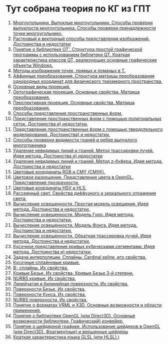 # Тут собрана теория по КГ из ГПТ

1) [ Многоугольники. Выпуклые многоугольники. Способы проверки выпуклости многоугольника.
   Способы проверки принадлежности точки многоугольнику.](./files/01.md)
2) [Растровый и векторный способы представления изображений. Достоинства и недостатки](./files/02.md)
3) [Понятие о библиотеке ОТ'. Структура простой графической программы с использованием
   библитеки QT. Краткая характеристика классов QT, реализующих основные графические объекты
   Windows.](./files/03.md)
4) [Методы изображения точек, прямых и ломаных в Т.](./files/04.md)
5) [Аффинные преобразования. Структура матрицы преобразования однородных координат для
   физического трехмерного пространства.](./files/05.md)
6) [Основные виды проекций.](./files/06.md)
7) [Ортографическая проекция. Основные свойства. Матрица преобразования.](./files/07.md)
8) [Перспективная проекция. Основные свойства. Матрица преобразования.](./files/08.md)
9) [Способы представления пространственных форм.](./files/9.md)
10) [Представление пространственных форм с помощью полигональных сеток. Достоинства и)  недостатки.](./files/11.md)
11) [Представление пространственных форм с помощью твердотельного моделирования. Достоинства)  и недостатки.](./files/12.md)
12) [Способы проверки видимости граней и ребер выпуклого многогранника](./files/13.md)
13) [Удаление невидимых линий и граней. Метод трассировки лучей. Идея метода. Достоинства и) недостатки](./files/13.md)
14) [Удаление невидимых линий и граней. Метод z-буфера. Идея метода. Достоинства и недостатки](./files/14.md)
15) [Цветовые координаты RGB и CMY (СМУК).](./files/15.md)
16) [Цветовое разрешение. Представление цвета в OpenGL. Представление прозрачности.](./files/16.md)
17) [Цветовые координаты HSV и HLS.](./files/17.md)
18) [Рассеянный свет. Свойства диффузного и зеркального отражения света.](./files/18.md)
19) [Вычисление освещенности. Простая модель освещения. Идея метода. Достоинства и недостатки.](./files/19.md)
20) [Вычисление освещенности. Модель Гуро. Идея метода. Достоинства и недостатки.](./files/20.md)
21) [Вычисление освещенности. Модель Фонга. Идея метода. Достоинства и недостатки.](./files/21.md)
22) [Вычисление освещенности. Обратная трассировка лучей. Идея метода. Достоинства и недостатки.](./files/22.md)
23) [Кусочное представление кривых кубическими сегментами. Идея метода. Достоинства и) недостатки.](./files/23.md)
24) [Задача интерполяции. Сплайны. Cardinal spline, его свойства.](./files/24.md)
25) [Кусочные сплайновые кривые.](./files/25.md)
26) [В- сплайны. Их свойства.](./files/26.md)
27) [Кривые Безье. Их свойства. Кривые Безье 3-й степени.](./files/27.md)
28) [NURBS кривые. Их свойства.](./files/28.md)
29) [Линейчатая и билинейная поверхности. Их свойства.](./files/29.md)
30) [Поверхности Безье. Их свойства.](./files/30.md)
31) [Поверхности Кунса. Их свойства.](./files/31.md)
32) [NURBS поверхности. Их свойства.](./files/32.md)
33) [Понятие о форматах VRML и X3D. Основные возможности и области применения.](./files/33.md)
34) [Понятие о библиотеке OpenGL (или Direct3D). Основные возможности библиотеки. Графический) конвейер.](./files/34.md)
35) [Понятие о шейдерной графике. Использование шейдеров в OpenGL (или Direct3D). Фрагментные) и вершинные шейдеры](./files/35.md)
36) [Краткая характеристика языка GLSL (или HLSL).) ](./files/36.md)